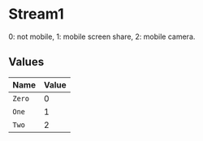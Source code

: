 # Stream1

0: not mobile, 1: mobile screen share, 2: mobile camera.


## Values

| Name   | Value  |
| ------ | ------ |
| `Zero` | 0      |
| `One`  | 1      |
| `Two`  | 2      |
